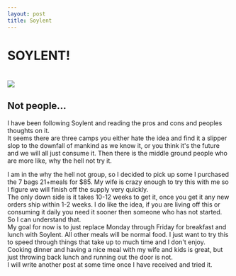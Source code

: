 ```yaml
---
layout: post
title: Soylent
---
```


<h1>SOYLENT!<h1>
<img src="http://img.lukedubber.com/misc/soylent.jpg">
<h2>Not people...</h2>

<p>
I have been following <a herf="http://soylent.me/">Soylent</a> and reading the pros and cons and peoples thoughts on it.<br />
It seems there are three camps you either hate the idea and find it a slipper slop to the downfall of mankind as we know it, or you think it's the future and we will all just consume it.
Then there is the middle ground people who are more like, why the hell not try it. 
</p>
<p>
I am in the why the hell not group, so I decided to pick up some I purchased the 7 bags 21+meals for $85. My wife is crazy enough to try this with me so I figure we will finish off the supply very quickly.
<br />
The only down side is it takes 10-12 weeks to get it, once you get it any new orders ship within 1-2 weeks. I do like the idea, if you are living off this or consuming it daily you need it sooner then someone who has not started.
So I can understand that. 
<br />
My goal for now is to just replace Monday through Friday for breakfast and lunch with Soylent. All other meals will be normal food. I just want to try this to speed through things that take up to much time and I don't enjoy.
Cooking dinner and having a nice meal with my wife and kids is great, but just throwing back lunch and running out the door is not. 
<br />
I will write another post at some time once I have received and tried it.
</p>
